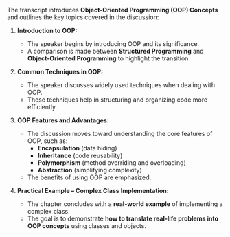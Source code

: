 The transcript introduces **Object-Oriented Programming (OOP) Concepts** and outlines the key topics covered in the discussion:

1. **Introduction to OOP:**

   - The speaker begins by introducing OOP and its significance.
   - A comparison is made between **Structured Programming** and **Object-Oriented Programming** to highlight the transition.

2. **Common Techniques in OOP:**

   - The speaker discusses widely used techniques when dealing with OOP.
   - These techniques help in structuring and organizing code more efficiently.

3. **OOP Features and Advantages:**

   - The discussion moves toward understanding the core features of OOP, such as:
     - **Encapsulation** (data hiding)
     - **Inheritance** (code reusability)
     - **Polymorphism** (method overriding and overloading)
     - **Abstraction** (simplifying complexity)
   - The benefits of using OOP are emphasized.

4. **Practical Example – Complex Class Implementation:**
   - The chapter concludes with a **real-world example** of implementing a complex class.
   - The goal is to demonstrate **how to translate real-life problems into OOP concepts** using classes and objects.
